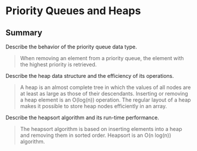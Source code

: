 # Priority Queues and Heaps

## Summary
  Describe the behavior of the priority queue data type.
>  When removing an element from a priority queue, the element with the highest priority is retrieved.

  Describe the heap data structure and the efficiency of its operations.
> A heap is an almost complete tree in which the values of all nodes are at least as large as those of their descendants.
> Inserting or removing a heap element is an O(log(n)) operation.
> The regular layout of a heap makes it possible to store heap nodes efficiently in an array.

 Describe the heapsort algorithm and its run-time performance.
> The heapsort algorithm is based on inserting elements into a heap and removing them in sorted order.
> Heapsort is an O(n log(n)) algorithm.
